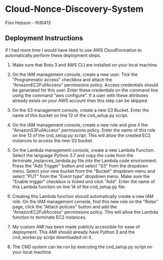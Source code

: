 # Cloud-Nonce-Discovery-System

Finn Hobson - fh16413

## Deployment Instructions

If I had more time I would have liked to use AWS CloudFormation to automatically perform these deployment steps. 

1. Make sure that Boto 3 and AWS CLI are installed on your local machine.

2. On the IAM management console, create a new user. Tick the "Programmatic access" checkbox and attach the "AmazonEC2FullAccess" permissions policy. Access credentials should be generated for this user. Enter these credentials on the command line using the command "aws configure". If a user with these attributes already exists on your AWS account then this step can be skipped.

3. On the S3 management console, create a new S3 Bucket. Enter the name of this bucket on line 12 of the cnd_setup.py script.

4. On the IAM management console, create a new role and give it the "AmazonS3FullAccess" permissions policy. Enter the name of this role on line 13 of the cnd_setup.py script. This will allow the created EC2 instances to access the new S3 bucket.

5. On the Lambda management console, create a new Lambda Function. Select the language Python 3.7 and copy the code from the terminate_instances_lambda.py file into the Lambda code environment. Press the "Add Trigger" button and select "S3" from the dropdown menu. Select your new bucket from the "Bucket" dropdown menu and select "PUT" from the "Event type" dropdown menu. Make sure the "Enable trigger" checkbox is ticked and click "Add". Enter the name of this Lambda function on line 14 of the cnd_setup.py file.

6. Creating this Lambda function should automatically create a new IAM role. On the IAM management console, find this new role on the "Roles" page, click the "Attach policies" button and add the "AmazonEC2FullAccess" permissions policy. This will allow the Lambda function to terminate EC2 instances. 

7. My custom AMI has been made publicly accessible for ease of deployment. This AMI should already have Python 3 and the cnd_worker.py script downloaded on it.

8. The CND system can be run by executing the cnd_setup.py script on your local machine.

